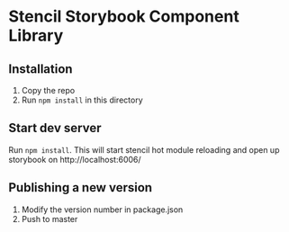 # Stencil Storybook Component Library

## Installation
1. Copy the repo
2. Run ```npm install``` in this directory

## Start dev server
Run ```npm install```. 
This will start stencil hot module reloading and open up storybook on http://localhost:6006/

## Publishing a new version
1. Modify the version number in package.json
2. Push to master